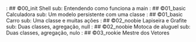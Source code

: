 [](base/000/Readme.md) : ## ©00_init   Shell sub: Entendendo como funciona a main
[](base/001/Readme.md) : ## ©01_basic  Calculadora sub: Um modelo persistente com uma classe
[](base/002/Readme.md) : ## ©01_basic  Carro sub: Uma classe e muitas ações
[](base/004/Readme.md) : ## ©02_noobie Lapiseira e Grafite sub: Duas classes, agregação, null
[](base/003/Readme.md) : ## ©02_noobie Motoca de aluguel sub: Duas classes, agregação, nulo
[](base/005/Readme.md) : ## ©03_rookie Mestre dos Vetores
